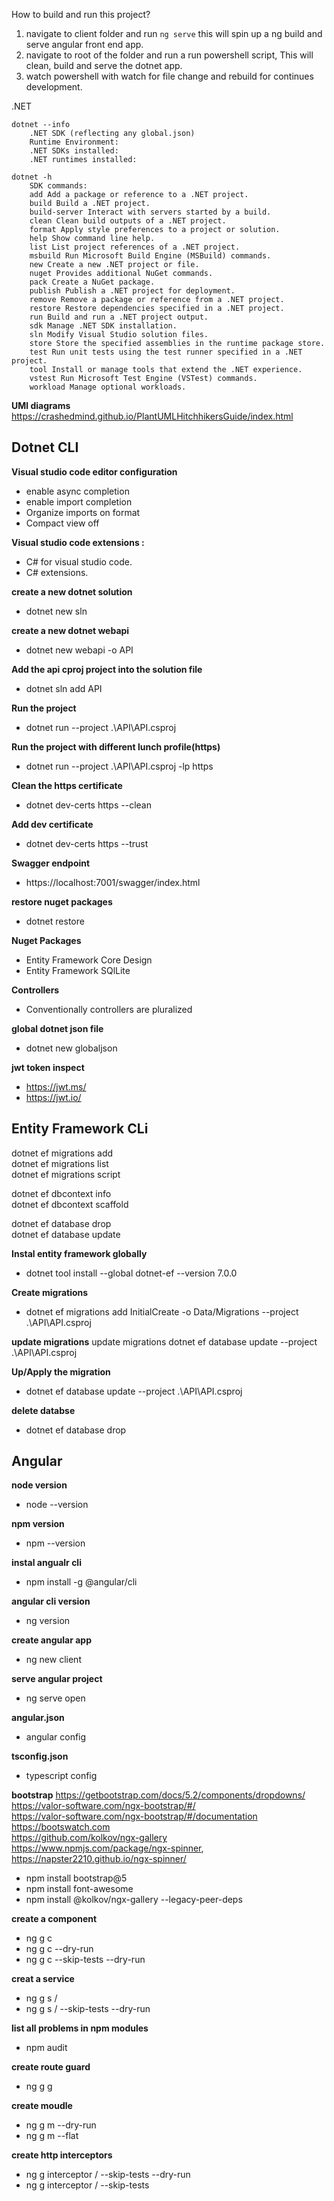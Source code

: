How to build and run this project?
1. navigate to client folder and run `ng serve` this will spin up a ng build and serve angular front end app.
2. navigate to root of the folder and run a  run powershell script, This will clean, build and serve the dotnet app.
3. watch powershell with watch for file change and rebuild for continues development.

.NET

    dotnet --info
        .NET SDK (reflecting any global.json)
        Runtime Environment:
        .NET SDKs installed:
        .NET runtimes installed:

    dotnet -h
        SDK commands:
        add Add a package or reference to a .NET project.
        build Build a .NET project.
        build-server Interact with servers started by a build.
        clean Clean build outputs of a .NET project.
        format Apply style preferences to a project or solution.
        help Show command line help.
        list List project references of a .NET project.
        msbuild Run Microsoft Build Engine (MSBuild) commands.
        new Create a new .NET project or file.
        nuget Provides additional NuGet commands.
        pack Create a NuGet package.
        publish Publish a .NET project for deployment.
        remove Remove a package or reference from a .NET project.
        restore Restore dependencies specified in a .NET project.
        run Build and run a .NET project output.
        sdk Manage .NET SDK installation.
        sln Modify Visual Studio solution files.
        store Store the specified assemblies in the runtime package store.
        test Run unit tests using the test runner specified in a .NET project.
        tool Install or manage tools that extend the .NET experience.
        vstest Run Microsoft Test Engine (VSTest) commands.
        workload Manage optional workloads.

**UMl diagrams**
https://crashedmind.github.io/PlantUMLHitchhikersGuide/index.html

## Dotnet CLI

**Visual studio code editor configuration**
* enable async completion
* enable import completion
* Organize imports on format
* Compact view off

**Visual studio code extensions :**
* C# for visual studio code.
* C# extensions.

**create a new dotnet solution**
* dotnet new sln

**create a new dotnet webapi**
* dotnet new webapi -o API

**Add the api cproj project into the solution file**
* dotnet sln add API

**Run the project**
* dotnet run --project .\API\API.csproj

**Run the project with different lunch profile(https)**
* dotnet run --project .\API\API.csproj -lp https

**Clean the https certificate**
* dotnet dev-certs https --clean

**Add dev certificate**
* dotnet dev-certs https --trust

**Swagger endpoint**
* https://localhost:7001/swagger/index.html

**restore nuget packages**
* dotnet restore

**Nuget Packages**
* Entity Framework Core Design
* Entity Framework SQlLite

**Controllers**
* Conventionally controllers are pluralized 

**global dotnet json file**
* dotnet new globaljson
 
 **jwt token inspect**
 * https://jwt.ms/
 * https://jwt.io/

## Entity Framework CLi

dotnet ef migrations add  
dotnet ef migrations list  
dotnet ef migrations script  

dotnet ef dbcontext info  
dotnet ef dbcontext scaffold  

dotnet ef database drop  
dotnet ef database update  

**Instal entity framework globally**
* dotnet tool install --global dotnet-ef --version 7.0.0

**Create migrations**
* dotnet ef migrations add InitialCreate -o Data/Migrations --project .\API\API.csproj

**update migrations**
update migrations dotnet ef database update --project .\API\API.csproj

**Up/Apply the migration**
* dotnet ef database update --project .\API\API.csproj

**delete databse**
* dotnet ef database drop

## Angular

**node version**
* node --version

**npm version**
* npm --version

**instal angualr cli**
* npm install -g @angular/cli

**angular cli version**
* ng version

**create angular app**
* ng new client

**serve angular project**
* ng serve open

**angular.json**
* angular config

**tsconfig.json**
* typescript config

**bootstrap**
https://getbootstrap.com/docs/5.2/components/dropdowns/  
https://valor-software.com/ngx-bootstrap/#/  
https://valor-software.com/ngx-bootstrap/#/documentation  
https://bootswatch.com  
https://github.com/kolkov/ngx-gallery  
https://www.npmjs.com/package/ngx-spinner, https://napster2210.github.io/ngx-spinner/  



* npm install bootstrap@5
* npm install font-awesome
* npm install @kolkov/ngx-gallery --legacy-peer-deps

**create a component**
* ng g c <componentname>
* ng g c --dry-run
* ng g c --skip-tests --dry-run

**creat a service**
* ng g s <foldername>/<servicename>
* ng g s <foldername>/<servicename> --skip-tests --dry-run

**list all problems in npm modules**
* npm audit

**create route guard**
* ng g g

**create moudle**
* ng g m --dry-run
* ng g m --flat 

**create http interceptors**
* ng g interceptor <foldername>/<interceptorname> --skip-tests --dry-run
* ng g interceptor <foldername>/<interceptorname> --skip-tests

